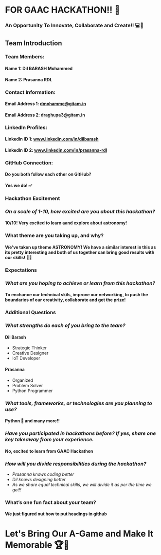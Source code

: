 # FOR GAAC HACKATHON!! 🚀
### An Opportunity To Innovate, Collaborate and Create!! 💻🔧
## Team Introduction
### Team Members:
#### Name 1: Dil BARASH Mohammed
#### Name 2: Prasanna RDL

### Contact Information:
#### Email Address 1: dmohamme@gitam.in
#### Email Address 2: draghupa3@gitam.in

### LinkedIn Profiles:
#### LinkedIn ID 1: www.linkedin.com/in/dilbarash
#### LinkedIn ID 2: www.linkedin.com/in/prasanna-rdl

### GitHub Connection:
#### Do you both follow each other on GitHub? 
#### Yes we do! ✅

### Hackathon Excitement
### *On a scale of 1-10, how excited are you about this hackathon?*
#### 10/10! Very excited to learn aand explore about astronomy!

### What theme are you taking up, and why?
#### We've taken up theme ASTRONOMY! We have a similar interest in this as its pretty interesting and both of us together can bring good results with our skills! 🔧✨

### Expectations
### *What are you hoping to achieve or learn from this hackathon?*
#### To enchance our technical skils, improve our networking, to push the boundaries of our creativity, collaborate and get the prize!

### Additional Questions
### *What strengths do each of you bring to the team?*
#### Dil Barash
- Strategic Thinker
- Creative Designer
- IoT Developer
#### Prasanna
- Organized
- Problem Solver
- Python Programmer

### *What tools, frameworks, or technologies are you planning to use?*
#### Python 🐍 and many more!!


### *Have you participated in hackathons before? If yes, share one key takeaway from your experience.*
#### No, excited to learn from GAAC Hackathon

### *How will you divide responsibilities during the hackathon?*
- *Prasanna knows coding better*
- *Dil knows designing better*
- *As we share equal technical skills, we will divide it as per the time we get!!*

### What’s one fun fact about your team?
#### We just figured out how to put headings in github

# Let's Bring Our A-Game and Make It Memorable 🏆🎉
